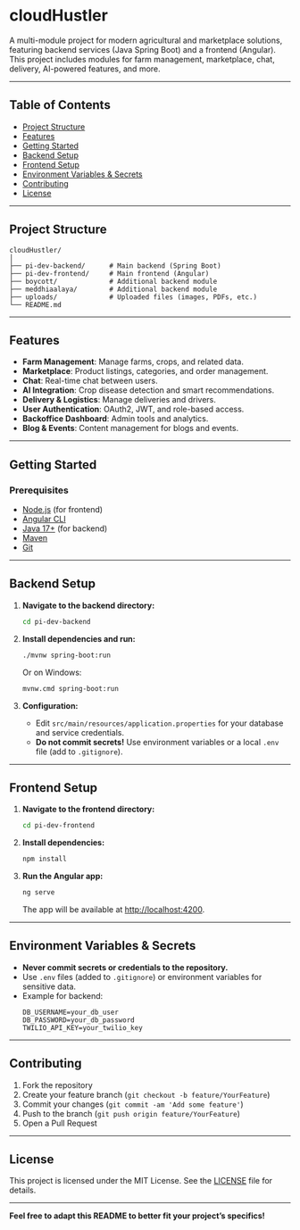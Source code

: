 # cloudHustler

A multi-module project for modern agricultural and marketplace solutions, featuring backend services (Java Spring Boot) and a frontend (Angular).  
This project includes modules for farm management, marketplace, chat, delivery, AI-powered features, and more.

---

## Table of Contents

- [Project Structure](#project-structure)
- [Features](#features)
- [Getting Started](#getting-started)
- [Backend Setup](#backend-setup)
- [Frontend Setup](#frontend-setup)
- [Environment Variables & Secrets](#environment-variables--secrets)
- [Contributing](#contributing)
- [License](#license)

---

## Project Structure

```
cloudHustler/
│
├── pi-dev-backend/      # Main backend (Spring Boot)
├── pi-dev-frontend/     # Main frontend (Angular)
├── boycott/             # Additional backend module
├── meddhiaalaya/        # Additional backend module
├── uploads/             # Uploaded files (images, PDFs, etc.)
└── README.md
```

---

## Features

- **Farm Management**: Manage farms, crops, and related data.
- **Marketplace**: Product listings, categories, and order management.
- **Chat**: Real-time chat between users.
- **AI Integration**: Crop disease detection and smart recommendations.
- **Delivery & Logistics**: Manage deliveries and drivers.
- **User Authentication**: OAuth2, JWT, and role-based access.
- **Backoffice Dashboard**: Admin tools and analytics.
- **Blog & Events**: Content management for blogs and events.

---

## Getting Started

### Prerequisites

- [Node.js](https://nodejs.org/) (for frontend)
- [Angular CLI](https://angular.io/cli)
- [Java 17+](https://adoptopenjdk.net/) (for backend)
- [Maven](https://maven.apache.org/)
- [Git](https://git-scm.com/)

---

## Backend Setup

1. **Navigate to the backend directory:**
   ```sh
   cd pi-dev-backend
   ```

2. **Install dependencies and run:**
   ```sh
   ./mvnw spring-boot:run
   ```
   Or on Windows:
   ```sh
   mvnw.cmd spring-boot:run
   ```

3. **Configuration:**
   - Edit `src/main/resources/application.properties` for your database and service credentials.
   - **Do not commit secrets!** Use environment variables or a local `.env` file (add to `.gitignore`).

---

## Frontend Setup

1. **Navigate to the frontend directory:**
   ```sh
   cd pi-dev-frontend
   ```

2. **Install dependencies:**
   ```sh
   npm install
   ```

3. **Run the Angular app:**
   ```sh
   ng serve
   ```
   The app will be available at [http://localhost:4200](http://localhost:4200).

---

## Environment Variables & Secrets

- **Never commit secrets or credentials to the repository.**
- Use `.env` files (added to `.gitignore`) or environment variables for sensitive data.
- Example for backend:
  ```
  DB_USERNAME=your_db_user
  DB_PASSWORD=your_db_password
  TWILIO_API_KEY=your_twilio_key
  ```

---

## Contributing

1. Fork the repository
2. Create your feature branch (`git checkout -b feature/YourFeature`)
3. Commit your changes (`git commit -am 'Add some feature'`)
4. Push to the branch (`git push origin feature/YourFeature`)
5. Open a Pull Request

---

## License

This project is licensed under the MIT License. See the [LICENSE](LICENSE) file for details.

---

**Feel free to adapt this README to better fit your project’s specifics!**
